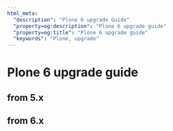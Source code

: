 ```yaml
---
html_meta:
  "description": "Plone 6 upgrade Guide"
  "property=og:description": "Plone 6 upgrade guide"
  "property=og:title": "Plone 6 upgrade guide"
  "keywords": "Plone, upgrade"
---
```


# Plone 6 upgrade guide




## from 5.x




## from 6.x



